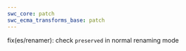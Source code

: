```yaml
---
swc_core: patch
swc_ecma_transforms_base: patch
---
```


fix(es/renamer): check `preserved` in normal renaming mode
